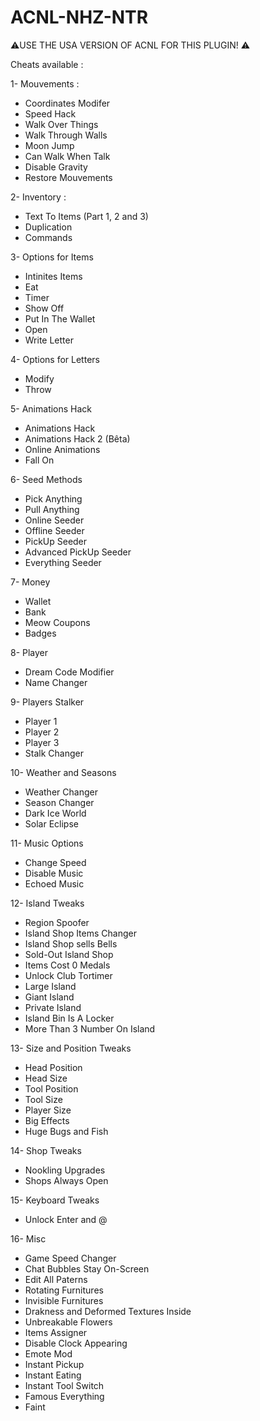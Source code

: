 # ACNL-NHZ-NTR
⚠️USE THE USA VERSION OF ACNL FOR THIS PLUGIN! ⚠️

Cheats available :

1- Mouvements :
- Coordinates Modifer
- Speed Hack
- Walk Over Things
- Walk Through Walls
- Moon Jump
- Can Walk When Talk
- Disable Gravity
- Restore Mouvements

2- Inventory :
- Text To Items (Part 1, 2 and 3)
- Duplication
- Commands

3- Options for Items
- Intinites Items
- Eat
- Timer
- Show Off
- Put In The Wallet
- Open
- Write Letter

4- Options for Letters
- Modify
- Throw

5- Animations Hack
- Animations Hack
- Animations Hack 2 (Bêta)
- Online Animations
- Fall On

6- Seed Methods
- Pick Anything
- Pull Anything
- Online Seeder
- Offline Seeder
- PickUp Seeder
- Advanced PickUp Seeder
- Everything Seeder

7- Money
- Wallet
- Bank
- Meow Coupons
- Badges

8- Player
- Dream Code Modifier
- Name Changer

9- Players Stalker
- Player 1
- Player 2
- Player 3
- Stalk Changer

10- Weather and Seasons
- Weather Changer
- Season Changer
- Dark Ice World
- Solar Eclipse

11- Music Options
- Change Speed
- Disable Music
- Echoed Music

12- Island Tweaks
- Region Spoofer
- Island Shop Items Changer
- Island Shop sells Bells
- Sold-Out Island Shop
- Items Cost 0 Medals
- Unlock Club Tortimer
- Large Island
- Giant Island
- Private Island
- Island Bin Is A Locker
- More Than 3 Number On Island

13- Size and Position Tweaks
- Head Position
- Head Size
- Tool Position
- Tool Size
- Player Size
- Big Effects
- Huge Bugs and Fish

14- Shop Tweaks
- Nookling Upgrades
- Shops Always Open

15- Keyboard Tweaks
- Unlock Enter and @

16- Misc
- Game Speed Changer
- Chat Bubbles Stay On-Screen
- Edit All Paterns
- Rotating Furnitures
- Invisible Furnitures
- Drakness and Deformed Textures Inside
- Unbreakable Flowers
- Items Assigner
- Disable Clock Appearing
- Emote Mod
- Instant Pickup
- Instant Eating
- Instant Tool Switch
- Famous Everything
- Faint
